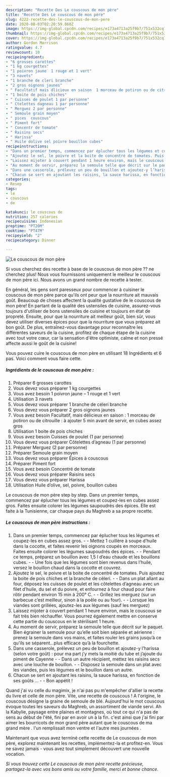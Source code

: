 ```yaml
---
description: "Recette Des Le couscous de mon père"
title: "Recette Des Le couscous de mon père"
slug: 4222-recette-des-le-couscous-de-mon-pere
date: 2020-08-03T02:20:59.860Z
image: https://img-global.cpcdn.com/recipes/e173a4713a25f9b7/751x532cq70/le-couscous-de-mon-pere-photo-principale-de-la-recette.jpg
thumbnail: https://img-global.cpcdn.com/recipes/e173a4713a25f9b7/751x532cq70/le-couscous-de-mon-pere-photo-principale-de-la-recette.jpg
cover: https://img-global.cpcdn.com/recipes/e173a4713a25f9b7/751x532cq70/le-couscous-de-mon-pere-photo-principale-de-la-recette.jpg
author: Gordon Morrison
ratingvalue: 4.7
reviewcount: 10
recipeingredient:
- "6 grosses carottes"
- "1 kg courgettes"
- "1 poivron jaune  1 rouge et 1 vert"
- "3 navets"
- "1 branche de cleri branche"
- "2 gros oignons jaunes"
- " Facultatif mais dlicieux en saison  1 morceau de potiron ou de citrouille   ajouter 5 min avant de servir en cubes assez gros"
- "1 boite de pois chiches"
- " Cuisses de poulet 1 par personne"
- " Ctelettes dagneau 1 par personne"
- " Merguez 2 par personne"
- " Semoule grain moyen"
- " pices  couscous"
- " Piment fort"
- " Concentr de tomate"
- " Raisins secs"
- " Harissa"
- " Huile dolive sel poivre bouillon cubes"
recipeinstructions:
- "Dans un premier temps, commencez par éplucher tous les légumes et coupez-les en cubes assez gros.  Mettez 1 cuillère à soupe d’huile dans la cocotte, et faites revenir les oignons coupés en morceaux. Faites ensuite colorer les légumes saupoudrés des épices.  Pendant ce temps, préparez un bouillon avec 1,5 l d’eau chaude et les bouillons cubes.  Une fois que les légumes sont bien revenus dans l’huile, versez le bouillon chaud dans la cocotte et couvrez."
- "Ajoutez le sel, le poivre et la boite de concentré de tomates. Puis ajoutez la boite de pois chiches et la branche de céleri.  Dans un plat allant au four, déposez les cuisses de poulet et les côtelettes d’agneau avec un filet d’huile, du sel et du poivre, et enfournez à four chaud pour faire rôtir pendant environ 15 min à 200° C.  Grillez les merguez (sur un barbecue c’est meilleur, sinon à la poêle ou au four).  Lorsque les viandes sont grillées, ajoutez-les aux légumes (sauf les merguez)"
- "Laissez mijoter à couvert pendant 1 heure environ, mais le couscous se fait très bien réchauffer. Vous pourrez également mettre en conserve cette partie du couscous en le stérilisant 1 heure."
- "Au moment de servir, préparez la semoule telle que décrit sur le paquet. Bien égrainer la semoule pour qu’elle soit bien séparée et aérienne : prenez la semoule dans vos mains, et faites rouler les grains jusqu’à ce qu’ils se séparent…plus efficace qu’à la fourchette."
- "Dans une casserole, prélevez un peu de bouillon et ajoutez-y l’harissa (selon votre goût) : pour ma part j’y mets la moitié du tube et j’ajoute du piment de Cayenne  Dans un autre récipient, mettez les raisins secs avec une louche de bouillon.  Disposez la semoule dans un plat avec les viandes, puis les légumes et le bouillon dans un autre."
- "Chacun se sert en ajoutant les raisins, la sauce harissa, en fonction de ses goûts …  Bon appétit !"
categories:
- Resep
tags:
- le
- couscous
- de

katakunci: le couscous de 
nutrition: 257 calories
recipecuisine: Indonesian
preptime: "PT20M"
cooktime: "PT47M"
recipeyield: "2"
recipecategory: Dinner

---
```



![Le couscous de mon père](https://img-global.cpcdn.com/recipes/e173a4713a25f9b7/751x532cq70/le-couscous-de-mon-pere-photo-principale-de-la-recette.jpg)

Si vous cherchez des recette à base de le couscous de mon père ?? ne cherchez plus! Nous vous fournissons uniquement le meilleur le couscous de mon père ici. Nous avons un grand nombre de recette à tester.

En général, les gens sont paresseux pour commencer à cuisiner le couscous de mon père parce qu'ils ont peur que la nourriture ait mauvais goût. Beaucoup de choses affectent la qualité gustative de le couscous de mon père! En partant de la qualité des ustensiles de cuisine, assurez-vous toujours d'utiliser de bons ustensiles de cuisine et toujours en état de propreté. Ensuite, pour que la nourriture ait meilleur goût, bien sûr, vous devez utiliser diverses épices pour que la nourriture que vous préparez ait bon goût. De plus, entraînez-vous davantage pour reconnaître les différentes saveurs de la cuisine, profitez de chaque étape de la cuisine avec tout votre cœur, car la sensation d'être optimiste, calme et non pressé affecte aussi le goût de la cuisine!

<!--inarticleads1-->

Vous pouvez cuire le couscous de mon père en utilisant 18 Ingrédients et 6 pas. Voici comment vous faire cette.

##### Ingrédients de le couscous de mon père :

1. Préparer 6 grosses carottes
1. Vous devez vous préparer 1 kg courgettes
1. Vous avez besoin 1 poivron jaune – 1 rouge et 1 vert
1. Utilisation 3 navets
1. Vous devez vous préparer 1 branche de céleri branche
1. Vous devez vous préparer 2 gros oignons jaunes
1. Vous avez besoin  Facultatif, mais délicieux en saison : 1 morceau de potiron ou de citrouille : à ajouter 5 min avant de servir, en cubes assez gros
1. Utilisation 1 boite de pois chiches
1. Vous avez besoin  Cuisses de poulet (1 par personne)
1. Vous devez vous préparer  Côtelettes d’agneau (1 par personne)
1. Préparer  Merguez (2 par personne)
1. Préparer  Semoule grain moyen
1. Vous devez vous préparer  Épices à couscous
1. Préparer  Piment fort
1. Vous avez besoin  Concentré de tomate
1. Vous devez vous préparer  Raisins secs
1. Vous devez vous préparer  Harissa
1. Utilisation  Huile d’olive, sel, poivre, bouillon cubes


Le couscous de mon père step by step. Dans un premier temps, commencez par éplucher tous les légumes et coupez-les en cubes assez gros. Faites ensuite colorer les légumes saupoudrés des épices. Elle est faite à la Tunisienne, car chaque pays du Maghreb a sa propre recette. 

<!--inarticleads2-->

##### Le couscous de mon père instructions :

1. Dans un premier temps, commencez par éplucher tous les légumes et coupez-les en cubes assez gros. -  - Mettez 1 cuillère à soupe d’huile dans la cocotte, et faites revenir les oignons coupés en morceaux. Faites ensuite colorer les légumes saupoudrés des épices. -  - Pendant ce temps, préparez un bouillon avec 1,5 l d’eau chaude et les bouillons cubes. -  - Une fois que les légumes sont bien revenus dans l’huile, versez le bouillon chaud dans la cocotte et couvrez.
1. Ajoutez le sel, le poivre et la boite de concentré de tomates. Puis ajoutez la boite de pois chiches et la branche de céleri. -  - Dans un plat allant au four, déposez les cuisses de poulet et les côtelettes d’agneau avec un filet d’huile, du sel et du poivre, et enfournez à four chaud pour faire rôtir pendant environ 15 min à 200° C. -  - Grillez les merguez (sur un barbecue c’est meilleur, sinon à la poêle ou au four). -  - Lorsque les viandes sont grillées, ajoutez-les aux légumes (sauf les merguez)
1. Laissez mijoter à couvert pendant 1 heure environ, mais le couscous se fait très bien réchauffer. Vous pourrez également mettre en conserve cette partie du couscous en le stérilisant 1 heure.
1. Au moment de servir, préparez la semoule telle que décrit sur le paquet. Bien égrainer la semoule pour qu’elle soit bien séparée et aérienne : prenez la semoule dans vos mains, et faites rouler les grains jusqu’à ce qu’ils se séparent…plus efficace qu’à la fourchette.
1. Dans une casserole, prélevez un peu de bouillon et ajoutez-y l’harissa (selon votre goût) : pour ma part j’y mets la moitié du tube et j’ajoute du piment de Cayenne -  - Dans un autre récipient, mettez les raisins secs avec une louche de bouillon. -  - Disposez la semoule dans un plat avec les viandes, puis les légumes et le bouillon dans un autre.
1. Chacun se sert en ajoutant les raisins, la sauce harissa, en fonction de ses goûts … -  - Bon appétit !


Quand j&#39;ai vu celle du magimix, je n&#39;ai pas pu m&#39;empêcher d&#39;allier la recette du livre et celle de mon père. Vite, une recette de couscous ! A l&#39;origine, le couscous désigne la graine de semoule de blé. Aujourd&#39;hui le mot couscous évoque toutes les saveurs du Maghreb, un assortiment de viande servi. Ah la Kabylie, paysage entre plaines et montagnes, où tout ce qui n&#39;a pas de sens au début de l&#39;été, fini par en avoir un à la fin. c&#39;est ainsi que j&#39;ai fini par aimer les bourricots de mon grand père autant que le couscous de ma grand mère . l&#39;un remplissait mon ventre et l&#39;autre mes journées . 

<!--inarticleads1-->

<p>
Maintenant que vous avez terminé cette recette de Le couscous de mon père, explorez maintenant les recettes, implémentez-la et profitez-en. Vous ne savez jamais - vous avez tout simplement découvert une nouvelle vocation.
</p>

<p>
<i>Si vous trouvez cette Le couscous de mon père recette précieuse, partagez-la avec vos bons amis ou votre famille, merci et bonne chance.</i>
</p>
